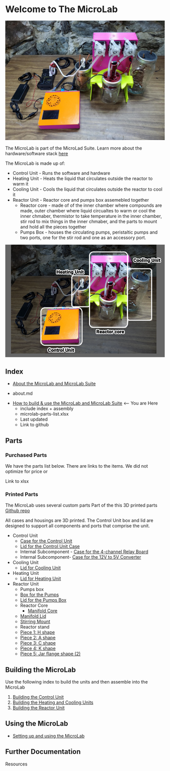 # Welcome to The MicroLab

<IMG ALT="The MicroLab assembled" SRC="./media/MicroLab_assembled.jpeg" width="800" />

The MicroLab is part of the MicroLad Suite. Learn more about the hardware/software stack [here](/docs/motivation.md#Meet-the-MicroLab-Suite)



The MicroLab is made up of:
* Control Unit - Runs the software and hardware
* Heating Unit - Heats the liquid that circulates outside the reactor to warm it
* Cooling Unit - Cools the liquid that circulates outside the reactor to cool it
* Reactor Unit - Reactor core and pumps box assemebled together
   * Reactor core - made of of the inner chamber where compounds are made, outer chamber where liquid circualtes to warm or cool the inner chmaber, thermistor to take temperature in the inner chamber, stir rod  to mix things in the inner chmaber, and the parts to mount and hold all the pieces together
   * Pumps Box - houses the circulating pumps, peristaltic pumps and two ports, one for the stir rod and one as an accessory port.

<IMG ALT="The MicroLab assembled" SRC="./media/ML_units.png" width="600" />

## Index

- [About the MicroLab and MicroLab Suite](docs/motivation.md)
* about.md
- [How to build & use the MicroLab and MicroLab Suite](docs/index.md)  <-- You are Here
  - include index + assembly
  - microlab-parts-list.xlsx
  - Last updated
  - Link to github


## Parts

### Purchased Parts

We have the parts list below. There are links to the items. We did not optimize for price or


Link to xlsx

### Printed Parts
<a name="3d"></a>

The MicroLab uses several custom parts Part of the this 3D printed parts [Github repo](https://github.com/FourThievesVinegar/microlab-parts/tree/master/v6)

All cases and housings are 3D printed. The Control Unit box and lid are designed to support all components and ports that comprise the unit.

* Control Unit
  * [Case for the Control Unit](https://github.com/FourThievesVinegar/microlab-parts/blob/master/v6/control-box/control-box-flat-v.1.0.stl)
  * [Lid for the Control Unit Case](https://github.com/FourThievesVinegar/microlab-parts/blob/master/v6/control-box/control-box-lid-flat-v.1.0.stl)
  * Internal Subcomponent - [Case for the 4-channel Relay Board](https://github.com/FourThievesVinegar/microlab-parts/blob/master/v6/control-box/control-box-flat-v.1.0.stl)
  * Internal Subcomponent- [Case for the 12V to 5V Converter](https://github.com/FourThievesVinegar/microlab-parts/blob/master/v6/control-box/control-box-flat-v.1.0.stl)
* Cooling Unit
  * [Lid for Cooling Unit](https://github.com/FourThievesVinegar/microlab-parts/blob/master/v6/temperature-units/cold-unit-lid-v.1.0.stl)
* Heating Unit
  * [Lid for Heating Unit](https://github.com/FourThievesVinegar/microlab-parts/blob/master/v6/temperature-units/hot-unit-lid-v.1.0.stl)
* Reactor Unit
  * Pumps box
   * [Box for the Pumps](https://github.com/FourThievesVinegar/microlab-parts/blob/master/v6/pumps-box/pumps-box-v.1.0.stl)
   * [Lid for the Pumps Box](https://github.com/FourThievesVinegar/microlab-parts/blob/master/v6/pumps-box/pumps-box-lid-v0.3.stl)
  * Reactor Core
    * [Manifold Core](https://github.com/FourThievesVinegar/microlab-parts/blob/master/v6/reactor-manifold/reactor-manifold-core-v0.1.stl)
   * [Manifold Lid](https://github.com/FourThievesVinegar/microlab-parts/blob/master/v6/reactor-manifold/reactor-manifold-lid-v0.1.stl)
   * [Stirring Mount](  https://github.com/FourThievesVinegar/microlab-parts/blob/master/v6/reactor-manifold/stirring-mount-screws-accessible.stl)
  * Reactor stand
   * [Piece 1: H shape](https://github.com/FourThievesVinegar/microlab-parts/blob/master/v6/reactor-stand/reactor-stand-H.v1.0.stl)
   * [Piece 2: A shape](https://github.com/FourThievesVinegar/microlab-parts/blob/master/v6/reactor-stand/reactor-stand-A.v1.0.stl)
   * [Piece 3: C shape](https://github.com/FourThievesVinegar/microlab-parts/blob/master/v6/reactor-stand/reactor-stand-c.v1.0.stl)
   * [Piece 4: K shape](https://github.com/FourThievesVinegar/microlab-parts/blob/master/v6/reactor-stand/reactor-stand-k.v1.0.stl)
   * [Piece 5: Jar flange shape (2)](https://github.com/FourThievesVinegar/microlab-parts/blob/master/v6/reactor-stand/reactor-stand-jar-flange.v0.1.STL)


## Building the MicroLab
Use the following index to build the units and then assemble into the MicroLab
  1. [Building the Control Unit](/docs/assembly-control-unit)
  1. [Building the Heating and Cooling Units](/docs/assembly-temperature-exchangers-unit.md)
  1. [Building the Reactor Unit](/docs/assembly-reactor-unit.md)

## Using the MicroLab        
- [Setting up and using the MicroLab](/docs/operation.md)


## Further Documentation

Resources
